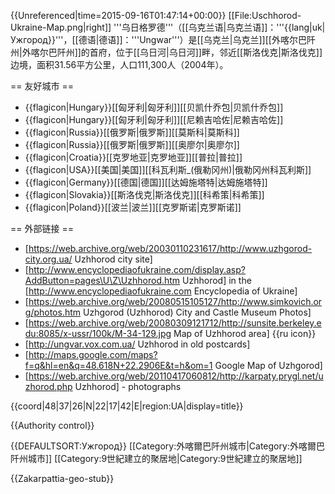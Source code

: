 {{Unreferenced|time=2015-09-16T01:47:14+00:00}}
[[File:Uschhorod-Ukraine-Map.png|right]]
'''乌日格罗德'''（[[乌克兰语|乌克兰语]]：'''{{lang|uk|Ужгород}}'''，[[德语|德语]]：'''Ungwar'''）是[[乌克兰|乌克兰]][[外喀尔巴阡州|外喀尔巴阡州]]的首府，位于[[乌日河|乌日河]]畔，邻近[[斯洛伐克|斯洛伐克]]边境，面积31.56平方公里，人口111,300人（2004年）。

== 友好城市 ==
* {{flagicon|Hungary}}[[匈牙利|匈牙利]][[贝凯什乔包|贝凯什乔包]]
* {{flagicon|Hungary}}[[匈牙利|匈牙利]][[尼赖吉哈佐|尼赖吉哈佐]]
* {{flagicon|Russia}}[[俄罗斯|俄罗斯]][[莫斯科|莫斯科]]
* {{flagicon|Russia}}[[俄罗斯|俄罗斯]][[奥廖尔|奥廖尔]]
* {{flagicon|Croatia}}[[克罗地亚|克罗地亚]][[普拉|普拉]]
* {{flagicon|USA}}[[美国|美国]][[科瓦利斯_(俄勒冈州)|俄勒冈州科瓦利斯]]
* {{flagicon|Germany}}[[德国|德国]][[达姆施塔特|达姆施塔特]]
* {{flagicon|Slovakia}}[[斯洛伐克|斯洛伐克]][[科希策|科希策]]
* {{flagicon|Poland}}[[波兰|波兰]][[克罗斯诺|克罗斯诺]]

== 外部链接 ==
* [https://web.archive.org/web/20030110231617/http://www.uzhgorod-city.org.ua/ Uzhhorod city site]
* [http://www.encyclopediaofukraine.com/display.asp?AddButton=pages\U\Z\Uzhhorod.htm Uzhhorod] in the [http://www.encyclopediaofukraine.com Encyclopedia of Ukraine]
* [https://web.archive.org/web/20080515105127/http://www.simkovich.org/photos.htm Uzhgorod (Uzhhorod) City and Castle Museum Photos]
* [https://web.archive.org/web/20080309121712/http://sunsite.berkeley.edu:8085/x-ussr/100k/M-34-129.jpg Map of Uzhhorod area] {{ru icon}}
* [http://ungvar.vox.com.ua/ Uzhhorod in old postcards]
* [http://maps.google.com/maps?f=q&hl=en&q=48.618N+22.2906E&t=h&om=1 Google Map of Uzhgorod]
* [https://web.archive.org/web/20110417060812/http://karpaty.prygl.net/uzhorod.php Uzhhorod] - photographs

{{coord|48|37|26|N|22|17|42|E|region:UA|display=title}}

{{Authority control}}

{{DEFAULTSORT:Ужгород}}
[[Category:外喀爾巴阡州城市|Category:外喀爾巴阡州城市]]
[[Category:9世紀建立的聚居地|Category:9世紀建立的聚居地]]


{{Zakarpattia-geo-stub}}